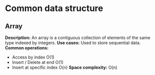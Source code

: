 # Common data structure

## Array

**Description:** An array is a contiguous collection of elements of the same type indexed by integers.
**Use cases:** Used to store sequential data.
**Common operations:** 
 - Access by index O(1)
 - Insert / Delete at end O(1)
 - Insert at specific index O(n)
**Space complexity:** O(n)
